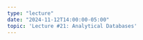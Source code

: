 ```yaml
---
type: "lecture"
date: "2024-11-12T14:00:00-05:00"
topic: 'Lecture #21: Analytical Databases'
---
```

